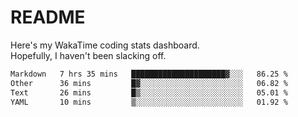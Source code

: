 # README

Here's my WakaTime coding stats dashboard.  
Hopefully, I haven't been slacking off.

<!--START_SECTION:waka-->

```txt
Markdown   7 hrs 35 mins   █████████████████████▓░░░   86.25 %
Other      36 mins         █▓░░░░░░░░░░░░░░░░░░░░░░░   06.82 %
Text       26 mins         █▒░░░░░░░░░░░░░░░░░░░░░░░   05.01 %
YAML       10 mins         ▒░░░░░░░░░░░░░░░░░░░░░░░░   01.92 %
```

<!--END_SECTION:waka-->